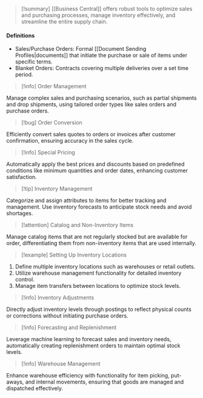 >[!summary]
>[[Business Central]] offers robust tools to optimize sales and purchasing processes, manage inventory effectively, and streamline the entire supply chain.

#### Definitions
- Sales/Purchase Orders: Formal [[Document Sending Profiles|documents]] that initiate the purchase or sale of items under specific terms.
- Blanket Orders: Contracts covering multiple deliveries over a set time period.

>[!info] Order Management

Manage complex sales and purchasing scenarios, such as partial shipments and drop shipments, using tailored order types like sales orders and purchase orders.

>[!bug] Order Conversion

Efficiently convert sales quotes to orders or invoices after customer confirmation, ensuring accuracy in the sales cycle.

>[!info] Special Pricing

Automatically apply the best prices and discounts based on predefined conditions like minimum quantities and order dates, enhancing customer satisfaction.

>[!tip] Inventory Management

Categorize and assign attributes to items for better tracking and management. Use inventory forecasts to anticipate stock needs and avoid shortages.

>[!attention] Catalog and Non-Inventory Items

Manage catalog items that are not regularly stocked but are available for order, differentiating them from non-inventory items that are used internally.

>[!example] Setting Up Inventory Locations

1. Define multiple inventory locations such as warehouses or retail outlets.
2. Utilize warehouse management functionality for detailed inventory control.
3. Manage item transfers between locations to optimize stock levels.

>[!info] Inventory Adjustments

Directly adjust inventory levels through postings to reflect physical counts or corrections without initiating purchase orders.

>[!info] Forecasting and Replenishment

Leverage machine learning to forecast sales and inventory needs, automatically creating replenishment orders to maintain optimal stock levels.

>[!info] Warehouse Management

Enhance warehouse efficiency with functionality for item picking, put-aways, and internal movements, ensuring that goods are managed and dispatched effectively.